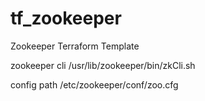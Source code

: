 # tf_zookeeper
Zookeeper Terraform Template


zookeeper cli /usr/lib/zookeeper/bin/zkCli.sh

config path /etc/zookeeper/conf/zoo.cfg
